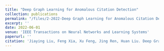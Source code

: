 ```yaml
---
title: "Deep Graph Learning for Anomalous Citation Detection"
collection: publications
permalink: "/files/2-2022-Deep Graph Learning for Anomalous Citation Detection.pdf"
excerpt: ''
date: 2022-06-01
venue: 'IEEE Transactions on Neural Networks and Learning Systems'
paperurl: ''
citation: 'Jiaying Liu, Feng Xia, Xu Feng, Jing Ren, Huan Liu. Deep Graph Learning for Anomalous Citation Detection, <i>IEEE Transactions on Neural Networks and Learning Systems</i>, vol. 33, no. 6, pp. 2543-2557, June 2022. '
---
```

